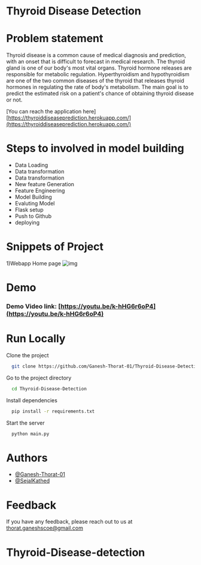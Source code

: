 
# Thyroid Disease Detection

# Problem statement
Thyroid disease is a common cause of medical diagnosis and prediction, with an onset 
that is difficult to forecast in medical research. The thyroid gland is one of our body's 
most vital organs. Thyroid hormone releases are responsible for metabolic regulation. 
Hyperthyroidism and hypothyroidism are one of the two common diseases of the thyroid 
that releases thyroid hormones in regulating the rate of body's metabolism.
The main goal is to predict the estimated risk on a patient's chance of obtaining thyroid 
disease or not.



[You can reach the application here] 
[https://thyroiddiseaseprediction.herokuapp.com/](https://thyroiddiseaseprediction.herokuapp.com/)



# Steps to involved in model building
- Data Loading
- Data transformation
- Data transformation
- New feature Generation
- Feature Engineering
- Model Building
- Evaluting Model
- Flask setup
- Push to Github
- deploying

# Snippets of Project

1)Webapp Home page
![img](https://i.imgur.com/TLFjxId.png)



# Demo

### Demo Video link: [https://youtu.be/k-hHG6r6oP4](https://youtu.be/k-hHG6r6oP4)



# Run Locally

Clone the project

```bash
  git clone https://github.com/Ganesh-Thorat-01/Thyroid-Disease-Detection
```

Go to the project directory

```bash
  cd Thyroid-Disease-Detection
```

Install dependencies

```bash
  pip install -r requirements.txt
```

Start the server

```bash
  python main.py
```


# Authors

- [@Ganesh-Thorat-01](https://github.com/Ganesh-Thorat-01/)
- [@SejalKathed](https://github.com/SejalKathed)

# Feedback

If you have any feedback, please reach out to us at thorat.ganeshscoe@gmail.com

# Thyroid-Disease-detection
